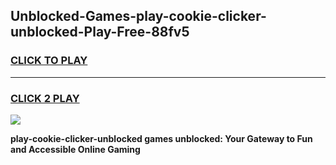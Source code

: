 
## Unblocked-Games-play-cookie-clicker-unblocked-Play-Free-88fv5
<h3>
<a href="https://premium76.site?title=play-cookie-clicker-unblocked&ref=10A">CLICK TO PLAY</a></h3>
<hr>

<h3>
<a href="https://premium76.site?title=play-cookie-clicker-unblocked&ref=10A">CLICK 2 PLAY</a>
  
</h3>

<a href="https://premium76.site?title=play-cookie-clicker-unblocked&ref=10A"><img src="https://clearcache.store/games.png"></a>


**play-cookie-clicker-unblocked games unblocked: Your Gateway to Fun and Accessible Online Gaming**

